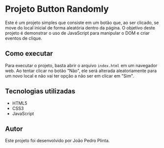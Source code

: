 # Projeto Button Randomly

Este é um projeto simples que consiste em um botão que, ao ser clicado, se move do local inicial de forma aleatória dentro da página. O objetivo deste projeto é demonstrar o uso de JavaScript para manipular o DOM e criar eventos de clique.

## Como executar

Para executar o projeto, basta abrir o arquivo `index.html` em um navegador web. Ao tentar clicar no botão "Não", ele será alterada aleatoriamente para um novo local e não vai ter opção a não ser em clicar em "Sim".

## Tecnologias utilizadas

- HTML5
- CSS3
- JavaScript

## Autor

Este projeto foi desenvolvido por João Pedro Plinta.
